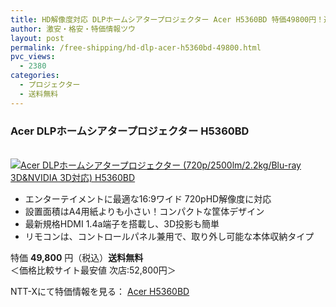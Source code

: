 ```yaml
---
title: HD解像度対応 DLPホームシアタープロジェクター Acer H5360BD 特価49800円！送料無料！
author: 激安・格安・特価情報ツウ
layout: post
permalink: /free-shipping/hd-dlp-acer-h5360bd-49800.html
pvc_views:
  - 2380
categories:
  - プロジェクター
  - 送料無料
---
```

### Acer DLPホームシアタープロジェクター H5360BD

<div class="img-bg2 img_L">
  <a href="http://px.a8.net/svt/ejp?a8mat=ZYP6S+8IMA3E+S1Q+BWGDT&#038;a8ejpredirect=http://nttxstore.jp/_II_EI13679318" target="_blank" title="Acer DLPホームシアタープロジェクター (720p/2500lm/2.2kg/Blu-ray 3D&#038;NVIDIA 3D対応) H5360BD" ><br /> <img border="0" alt="Acer DLPホームシアタープロジェクター (720p/2500lm/2.2kg/Blu-ray 3D&#038;NVIDIA 3D対応) H5360BD" src="http://i2.wp.com/image.nttxstore.jp/l2_images/E/EI/EI13679318.jpg?w=120" data-recalc-dims="1" /></a>
</div>

<!--more-->

  * エンターテイメントに最適な16:9ワイド 720pHD解像度に対応
  * 設置面積はA4用紙よりも小さい！コンパクトな筐体デザイン
  * 最新規格HDMI 1.4a端子を搭載し、3D投影も簡単
  * リモコンは、コントロールパネル兼用で、取り外し可能な本体収納タイプ

特価 <span class="tokka-price"><strong>49,800</strong></span> 円（税込）**送料無料**  
＜価格比較サイト最安値 次店:52,800円＞

NTT-Xにて特価情報を見る： <span class="fs150p"><a href="http://px.a8.net/svt/ejp?a8mat=ZYP6S+8IMA3E+S1Q+BWGDT&#038;a8ejpredirect=http://nttxstore.jp/_II_EI13679318" target="_blank">Acer H5360BD</a></span>